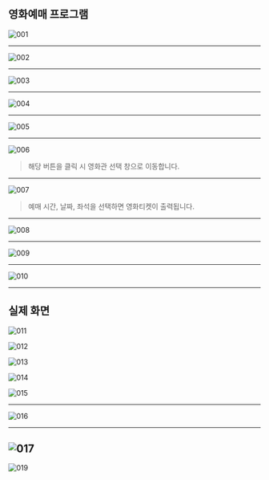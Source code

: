 영화예매 프로그램 
----------------------
![001](https://user-images.githubusercontent.com/107035289/190899047-190f5567-8117-4713-9a80-981faf416697.jpg)

--------------------------------

![002](https://user-images.githubusercontent.com/107035289/190899048-ecca43b9-b67e-4942-ba1f-3d663dc60edc.jpg)

--------------------------------

![003](https://user-images.githubusercontent.com/107035289/190899050-fe7d7293-4a47-45ab-9a79-ee3e0660d823.jpg)

--------------------------------

![004](https://user-images.githubusercontent.com/107035289/190899053-3b9fd1cf-890e-4023-9ca2-801085b77a32.jpg)

--------------------------------

![005](https://user-images.githubusercontent.com/107035289/190899054-a53f6c65-5a09-4231-b768-31d98e3b16fa.jpg)

--------------------------------

![006](https://user-images.githubusercontent.com/107035289/190899055-c20b548b-b7c0-4adb-88a7-5c0374e6f935.jpg)

>해당 버튼을 클릭 시 영화관 선택 창으로 이동합니다.
--------------------------------

![007](https://user-images.githubusercontent.com/107035289/190899057-7279c492-f9e5-471e-a162-031dcee5b27e.jpg)
>예매 시간, 날짜, 좌석을 선택하면 영화티켓이 출력됩니다. 
--------------------------------

![008](https://user-images.githubusercontent.com/107035289/190899059-285a16ba-63d2-4a06-a3bb-7c1ecc4416d4.jpg)

--------------------------------

![009](https://user-images.githubusercontent.com/107035289/190899061-a1ba61d2-806d-47a0-9004-fa9e1edfe4d5.jpg)

--------------------------------

![010](https://user-images.githubusercontent.com/107035289/190899062-68a13595-ab2b-4276-8515-d11467a6729a.jpg)

--------------------------------

실제 화면
-----------------
![011](https://user-images.githubusercontent.com/107035289/190899064-a6bc352f-1e30-4dca-8ad6-32b93944b71a.jpg)

![012](https://user-images.githubusercontent.com/107035289/190899066-d155a3a2-07b9-46a4-9107-7359c2ad8bf0.jpg)

![013](https://user-images.githubusercontent.com/107035289/190899067-c0fe3a5b-1604-4a1f-95df-f99a2bd676b1.jpg)

![014](https://user-images.githubusercontent.com/107035289/190899069-fc7fe98b-7932-403d-a417-9509f3fd4ddd.jpg)

![015](https://user-images.githubusercontent.com/107035289/190899071-72bfa6ab-44d0-49f0-bbb2-dd6663d066f1.jpg)

--------------------------------

![016](https://user-images.githubusercontent.com/107035289/190899072-63b86ef0-ee33-4237-a955-3924425bef4b.jpg)

--------------------------------

![017](https://user-images.githubusercontent.com/107035289/190899076-9d3b1316-e1d1-493f-97f0-7925cffe0259.jpg)
------------------
                                              
![019](https://user-images.githubusercontent.com/107035289/190899078-57b4e1c6-01ff-430a-a83b-bc82b4b6a855.jpg)

